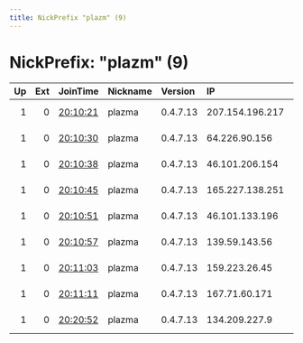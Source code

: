```yaml
---
title: NickPrefix "plazm" (9)
---
```


# NickPrefix: "plazm" (9)

|   Up |   Ext | JoinTime                                                                                              | Nickname   | Version   | IP              | AS               | CC   |   ORp |   Dirp | OS    | Contact                                   |   eFamMembers |
|-----:|------:|:------------------------------------------------------------------------------------------------------|:-----------|:----------|:----------------|:-----------------|:-----|------:|-------:|:------|:------------------------------------------|--------------:|
|    1 |     0 | [20:10:21](https://nusenu.github.io/OrNetStats/w/relay/5D746B711342C542638EDE925B8A2DDBFBCA45F2.html) | plazma     | 0.4.7.13  | 207.154.196.217 | DIGITALOCEAN-ASN | us   |  9001 |      0 | Linux | &lt;plazmatore@gmail.com&gt; @ator: 0x945 |             9 |
|    1 |     0 | [20:10:30](https://nusenu.github.io/OrNetStats/w/relay/738D79E43CC84947B953C5D26CC47ACDBD316D49.html) | plazma     | 0.4.7.13  | 64.226.90.156   | DIGITALOCEAN-ASN | us   |  9001 |      0 | Linux | &lt;plazmatore@gmail.com&gt; @ator: 0x945 |             9 |
|    1 |     0 | [20:10:38](https://nusenu.github.io/OrNetStats/w/relay/1D32E3A522A31B6B9B417A3C88FBFB1468354F62.html) | plazma     | 0.4.7.13  | 46.101.206.154  | DIGITALOCEAN-ASN | de   |  9001 |      0 | Linux | &lt;plazmatore@gmail.com&gt; @ator: 0x945 |             9 |
|    1 |     0 | [20:10:45](https://nusenu.github.io/OrNetStats/w/relay/AD5DA8E27C7CE86A91F2D735F5F8A36B45D42008.html) | plazma     | 0.4.7.13  | 165.227.138.251 | DIGITALOCEAN-ASN | us   |  9001 |      0 | Linux | &lt;plazmatore@gmail.com&gt; @ator: 0x945 |             9 |
|    1 |     0 | [20:10:51](https://nusenu.github.io/OrNetStats/w/relay/0C2D500C42542C972385FF2920AFC67134A347F0.html) | plazma     | 0.4.7.13  | 46.101.133.196  | DIGITALOCEAN-ASN | de   |  9001 |      0 | Linux | &lt;plazmatore@gmail.com&gt; @ator: 0x945 |             9 |
|    1 |     0 | [20:10:57](https://nusenu.github.io/OrNetStats/w/relay/F388043AF236D2C7F8F37D008D08F1017ECD18E7.html) | plazma     | 0.4.7.13  | 139.59.143.56   | DIGITALOCEAN-ASN | de   |  9001 |      0 | Linux | &lt;plazmatore@gmail.com&gt; @ator: 0x945 |             9 |
|    1 |     0 | [20:11:03](https://nusenu.github.io/OrNetStats/w/relay/4DA8D0855C9257A95BCCF354AF02B4FCC05E7363.html) | plazma     | 0.4.7.13  | 159.223.26.45   | DIGITALOCEAN-ASN | us   |  9001 |      0 | Linux | &lt;plazmatore@gmail.com&gt; @ator: 0x945 |             9 |
|    1 |     0 | [20:11:11](https://nusenu.github.io/OrNetStats/w/relay/69AA08963AF6DAB155F0E1B486683385F322EE54.html) | plazma     | 0.4.7.13  | 167.71.60.171   | DIGITALOCEAN-ASN | us   |  9001 |      0 | Linux | &lt;plazmatore@gmail.com&gt; @ator: 0x945 |             9 |
|    1 |     0 | [20:20:52](https://nusenu.github.io/OrNetStats/w/relay/4BCEA5B4A8044992C78423AE239DB5A3D3E8FC4D.html) | plazma     | 0.4.7.13  | 134.209.227.9   | DIGITALOCEAN-ASN | us   |  9001 |      0 | Linux | &lt;plazmatore@gmail.com&gt; @ator: 0x945 |             9 |
